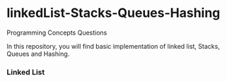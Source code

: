 # linkedList-Stacks-Queues-Hashing
Programming Concepts Questions


In this repository, you will find basic implementation of linked list, Stacks, Queues and Hashing.

### Linked List
